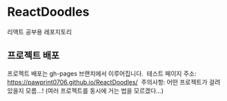 # ReactDoodles
리액트 공부용 레포지토리&nbsp;

## 프로젝트 배포
프로젝트 배포는 gh-pages 브랜치에서 이루어집니다.&nbsp;
테스트 페이지 주소: https://pawprint0706.github.io/ReactDoodles/&nbsp;
주의사항: 어떤 프로젝트가 걸려있을지 모름...! (여러 프로젝트를 동시에 거는 법을 모르겠다...)&nbsp;
